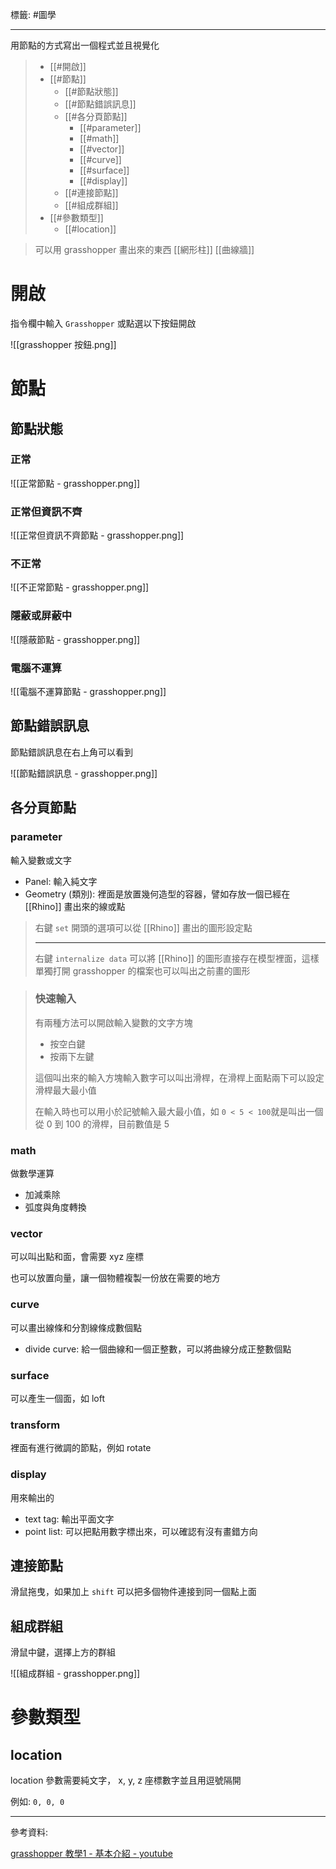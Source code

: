 標籤: #圖學 

---

用節點的方式寫出一個程式並且視覺化

> - [[#開啟]]
> - [[#節點]]
>     - [[#節點狀態]]
>     - [[#節點錯誤訊息]]
>     - [[#各分頁節點]]
>         - [[#parameter]]
>         - [[#math]]
>         - [[#vector]]
>         - [[#curve]]
>         - [[#surface]]
>         - [[#display]]
>     - [[#連接節點]]
>     - [[#組成群組]]
> - [[#參數類型]]
>     - [[#location]]

> 可以用 grasshopper 畫出來的東西
> [[網形柱]]
> [[曲線牆]]

# 開啟

指令欄中輸入 `Grasshopper` 或點選以下按鈕開啟

![[grasshopper 按鈕.png]]

# 節點

## 節點狀態

### 正常

![[正常節點 - grasshopper.png]]

### 正常但資訊不齊

![[正常但資訊不齊節點 - grasshopper.png]]

### 不正常

![[不正常節點 - grasshopper.png]]

### 隱蔽或屏蔽中

![[隱蔽節點 - grasshopper.png]]

### 電腦不運算

![[電腦不運算節點 - grasshopper.png]]

## 節點錯誤訊息

節點錯誤訊息在右上角可以看到

![[節點錯誤訊息 - grasshopper.png]]

## 各分頁節點

### parameter

輸入變數或文字

- Panel: 輸入純文字
- Geometry (類別): 裡面是放置幾何造型的容器，譬如存放一個已經在 [[Rhino]] 畫出來的線或點
> 右鍵 `set` 開頭的選項可以從 [[Rhino]] 畫出的圖形設定點
> 
> ---
> 
> 右鍵 `internalize data` 可以將 [[Rhino]] 的圖形直接存在模型裡面，這樣單獨打開 grasshopper 的檔案也可以叫出之前畫的圖形

> ### 快速輸入
> 有兩種方法可以開啟輸入變數的文字方塊
> 
> - 按空白鍵
> - 按兩下左鍵
> 
> 這個叫出來的輸入方塊輸入數字可以叫出滑桿，在滑桿上面點兩下可以設定滑桿最大最小值
> 
> 在輸入時也可以用小於記號輸入最大最小值，如 `0 < 5 < 100`就是叫出一個從 0 到 100 的滑桿，目前數值是 5

### math

做數學運算

- 加減乘除
- 弧度與角度轉換

### vector

可以叫出點和面，會需要 xyz 座標

也可以放置向量，讓一個物體複製一份放在需要的地方

### curve

可以畫出線條和分割線條成數個點

- divide curve: 給一個曲線和一個正整數，可以將曲線分成正整數個點

### surface

可以產生一個面，如 loft

### transform

裡面有進行微調的節點，例如 rotate

### display

用來輸出的

- text tag: 輸出平面文字
- point list: 可以把點用數字標出來，可以確認有沒有畫錯方向

## 連接節點

滑鼠拖曳，如果加上 `shift` 可以把多個物件連接到同一個點上面

## 組成群組

滑鼠中鍵，選擇上方的群組

![[組成群組 - grasshopper.png]]

# 參數類型

## location
location 參數需要純文字， x, y, z 座標數字並且用逗號隔開

例如: `0, 0, 0`

---

參考資料:

[grasshopper 教學1 - 基本介紹 - youtube](https://youtu.be/6Skj2kn49J8)